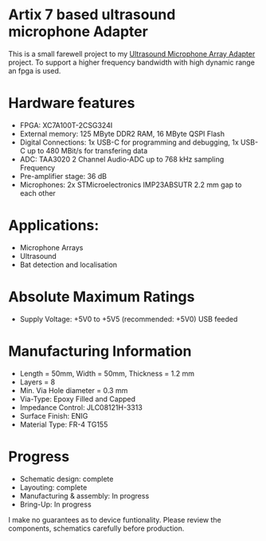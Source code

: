 # Artix 7 based ultrasound microphone Adapter 

This is a small farewell project to my [Ultrasound Microphone Array Adapter](https://github.com/myildirim6198/UltrasoundMicrophoneArrayAdapterBAT) project. To support a higher frequency bandwidth with high dynamic range an fpga is used.

# Hardware features

- FPGA: XC7A100T-2CSG324I
- External memory: 125 MByte DDR2 RAM, 16 MByte QSPI Flash
- Digital Connections: 1x USB-C for programming and debugging, 1x USB-C up to 480 MBit/s for transfering data
- ADC: TAA3020 2 Channel Audio-ADC up to 768 kHz sampling Frequency
- Pre-amplifier stage: 36 dB
- Microphones: 2x STMicroelectronics IMP23ABSUTR 2.2 mm gap to each other

# Applications:

- Microphone Arrays
- Ultrasound
- Bat detection and localisation

# Absolute Maximum Ratings

- Supply Voltage: +5V0 to +5V5 (recommended: +5V0) USB feeded

# Manufacturing Information

- Length = 50mm, Width = 50mm, Thickness = 1.2 mm
- Layers = 8
- Min. Via Hole diameter = 0.3 mm
- Via-Type: Epoxy Filled and Capped
- Impedance Control: JLC08121H-3313
- Surface Finish: ENIG
- Material Type: FR-4 TG155


# Progress

- Schematic design: complete
- Layouting: complete
- Manufacturing & assembly: In progress
- Bring-Up: In progress

I make no guarantees as to device funtionality. Please review the components, schematics carefully before production.
